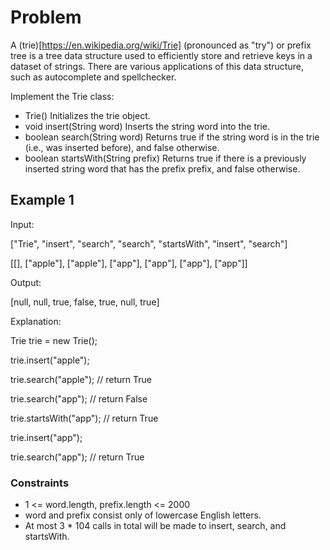 # Problem

A (trie)[https://en.wikipedia.org/wiki/Trie] (pronounced as "try") or prefix tree is a tree data structure used to efficiently store and retrieve keys in a dataset of strings. There are various applications of this data structure, such as autocomplete and spellchecker.

Implement the Trie class:

- Trie() Initializes the trie object.
- void insert(String word) Inserts the string word into the trie.
- boolean search(String word) Returns true if the string word is in the trie (i.e., was inserted before), and false otherwise.
- boolean startsWith(String prefix) Returns true if there is a previously inserted string word that has the prefix prefix, and false otherwise.
 
## Example 1

Input:

["Trie", "insert", "search", "search", "startsWith", "insert", "search"]

[[], ["apple"], ["apple"], ["app"], ["app"], ["app"], ["app"]]

Output:

[null, null, true, false, true, null, true]

Explanation:

Trie trie = new Trie();

trie.insert("apple");

trie.search("apple");   // return True

trie.search("app");     // return False

trie.startsWith("app"); // return True

trie.insert("app");

trie.search("app");     // return True
 
### Constraints

- 1 <= word.length, prefix.length <= 2000
- word and prefix consist only of lowercase English letters.
- At most 3 * 104 calls in total will be made to insert, search, and startsWith.
